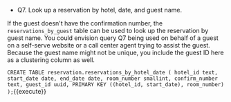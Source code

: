 * Q7. Look up a reservation by hotel, date, and guest name.

If the guest doesn't have the confirmation number, the `reservations_by_guest` table can be used to look up the reservation by guest name. You could envision query Q7 being used on behalf of a guest on a self-serve website or a call center agent trying to assist the guest. Because the guest name might not be unique, you include the guest ID here as a clustering column as well.

`CREATE TABLE reservation.reservations_by_hotel_date (
    hotel_id text,
    start_date date,
    end_date date,
    room_number smallint,
    confirm_number text,
    guest_id uuid,
    PRIMARY KEY ((hotel_id, start_date), room_number)
);`{{execute}}
